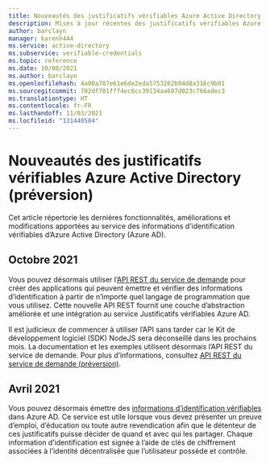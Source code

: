 ```yaml
---
title: Nouveautés des justificatifs vérifiables Azure Active Directory (préversion)
description: Mises à jour récentes des justificatifs vérifiables Azure Active Directory
author: barclayn
manager: karenh444
ms.service: active-directory
ms.subservice: verifiable-credentials
ms.topic: reference
ms.date: 10/08/2021
ms.author: barclayn
ms.openlocfilehash: 4a00a787e61e6de2eda5753262b94d8a316c9b01
ms.sourcegitcommit: 702df701fff4ec6cc39134aa607d023c766adec3
ms.translationtype: HT
ms.contentlocale: fr-FR
ms.lasthandoff: 11/03/2021
ms.locfileid: "131440504"
---
```

# <a name="whats-new-in-azure-active-directory-verifiable-credentials-preview"></a>Nouveautés des justificatifs vérifiables Azure Active Directory (préversion)

Cet article répertorie les dernières fonctionnalités, améliorations et modifications apportées au service des informations d’identification vérifiables d’Azure Active Directory (Azure AD).

## <a name="october-2021"></a>Octobre 2021

Vous pouvez désormais utiliser l’[API REST du service de demande](get-started-request-api.md) pour créer des applications qui peuvent émettre et vérifier des informations d’identification à partir de n’importe quel langage de programmation que vous utilisez. Cette nouvelle API REST fournit une couche d’abstraction améliorée et une intégration au service Justificatifs vérifiables Azure AD.

Il est judicieux de commencer à utiliser l’API sans tarder car le Kit de développement logiciel (SDK) NodeJS sera déconseillé dans les prochains mois. La documentation et les exemples utilisent désormais l’API REST du service de demande. Pour plus d’informations, consultez [API REST du service de demande (préversion)](get-started-request-api.md).

## <a name="april-2021"></a>Avril 2021

Vous pouvez désormais émettre des [informations d’identification vérifiables](decentralized-identifier-overview.md) dans Azure AD. Ce service est utile lorsque vous devez présenter un preuve d’emploi, d’éducation ou toute autre revendication afin que le détenteur de ces justificatifs puisse décider de quand et avec qui les partager. Chaque information d’identification est signée à l’aide de clés de chiffrement associées à l’identité décentralisée que l’utilisateur possède et contrôle.
